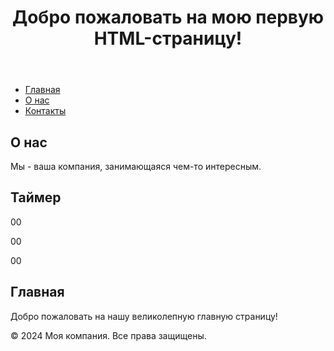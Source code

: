 <!DOCTYPE html>
<html lang="en">
<head>
    <meta charset="UTF-8">
    <meta name="viewport" content="width=device-width, initial-scale=1.0">
    <title>Пример HTML-страницы</title>
</head>
<body>
    <script>
    $( document ).ready(function() {
     function addLeadingZero(number) {
            // Функция добавляет 0 перед числами, состоящими из одной цифры
        return number < 10 ? "0" + number : number;
    }
     function Timer(){
    //Описываем строку со таймером     
        var currentTime = new Date();
            // Устанавливаем конечное время дня (23:59:59)
        var endOfDay = new Date(currentTime.getFullYear(), currentTime.getMonth(), currentTime.getDate(), 23, 59, 59);
            // Если текущее время больше или равно конечному времени дня, переходим к следующему дню
        if (currentTime >= endOfDay) {
            endOfDay.setDate(endOfDay.getDate() + 1); // Переход к следующему дню
        }
            // Вычисляем оставшееся время до конечного времени дня
        var timeDiff = endOfDay - currentTime;
            // Преобразуем разницу в миллисекундах в часы, минуты и секунды
        var hours = Math.floor((timeDiff % (1000 * 60 * 60 * 24)) / (1000 * 60 * 60));
        var minutes = Math.floor((timeDiff % (1000 * 60 * 60)) / (1000 * 60));
        var seconds = Math.floor((timeDiff % (1000 * 60)) / 1000);
        hours = addLeadingZero(hours);
        minutes = addLeadingZero(minutes);
        seconds = addLeadingZero(seconds);
        $('[field="tn_text_1"]').text(hours);
        $('[field="tn_text_2"]').text(minutes);
        $('[field="tn_text_3"]').text(seconds);
        };
        Timer();
        var timeinterval = setInterval(Timer,500);
    });   
    </script>
    <header>
        <h1>Добро пожаловать на мою первую HTML-страницу!</h1>
    </header>
    <nav>
        <ul>
            <li><a href="#">Главная</a></li>
            <li><a href="#">О нас</a></li>
            <li><a href="#">Контакты</a></li>
        </ul>
    </nav>
    <main>
        <section>
            <h2>О нас</h2>
            <p>Мы - ваша компания, занимающаяся чем-то интересным.</p>
        </section>
        <section>
            <h2>Таймер</h2>
            <p field="tn_text_1">00</p>
            <p field="tn_text_2">00</p>
            <p field="tn_text_3">00</p>
        </section>
        <section>
            <h2>Главная</h2>
            <p>Добро пожаловать на нашу великолепную главную страницу!</p>
        </section>
    </main>
    <footer>
        <p>&copy; 2024 Моя компания. Все права защищены.</p>
    </footer>
</body>
</html>
